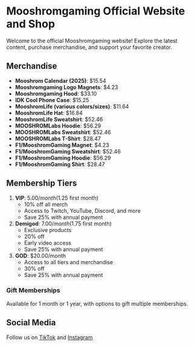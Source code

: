 # Mooshromgaming Official Website and Shop

Welcome to the official Mooshromgaming website! Explore the latest content, purchase merchandise, and support your favorite creator.

## Merchandise
- **Mooshrom Calendar (2025)**: $15.54
- **Mooshromgaming Logo Magnets**: $4.23
- **Mooshromgaming Hood**: $33.10
- **IDK Cool Phone Case**: $15.25
- **MooshromLife (various colors/sizes)**: $11.64
- **MooshromLife Hat**: $16.84
- **MooshromLife Sweatshirt**: $52.46
- **MOOSHROMLabs Hoodie**: $56.29
- **MOOSHROMLabs Sweatshirt**: $52.46
- **MOOSHROMLabs T-Shirt**: $28.47
- **F1/MooshromGaming Magnet**: $4.23
- **F1/MooshromGaming Sweatshirt**: $52.46
- **F1/MooshromGaming Hoodie**: $56.29
- **F1/MooshromGaming Shirt**: $28.47

## Membership Tiers
1. **VIP**: $5.00/month ($1.25 first month)
   - 10% off all merch
   - Access to Twitch, YouTube, Discord, and more
   - Save 25% with annual payment
2. **Demigod**: $7.00/month ($1.75 first month)
   - Exclusive products
   - 20% off
   - Early video access
   - Save 25% with annual payment
3. **GOD**: $20.00/month
   - Access to all tiers and merchandise
   - 30% off
   - Save 25% with annual payment

### Gift Memberships
Available for 1 month or 1 year, with options to gift multiple memberships.

## Social Media
Follow us on [TikTok](https://www.tiktok.com/@mooshromgaming09?_t=8jtFcP6yVos&_r=1) and [Instagram](https://www.instagram.com)


